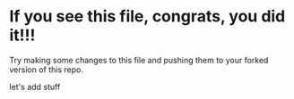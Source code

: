 # If you see this file, congrats, you did it!!!

Try making some changes to this file and pushing them to your forked version of this repo.


let's add stuff
